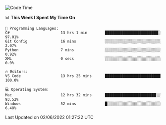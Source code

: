 <!--START_SECTION:waka-->
![Code Time](http://img.shields.io/badge/Code%20Time-45%20hrs%2021%20mins-blue)

📊 **This Week I Spent My Time On** 

```text
💬 Programming Languages: 
C#                       13 hrs 1 min        ████████████████████████░   97.01% 
Git Config               16 mins             ░░░░░░░░░░░░░░░░░░░░░░░░░   2.07% 
Python                   7 mins              ░░░░░░░░░░░░░░░░░░░░░░░░░   0.92% 
XML                      0 secs              ░░░░░░░░░░░░░░░░░░░░░░░░░   0.0%

🔥 Editors: 
VS Code                  13 hrs 25 mins      █████████████████████████   100.0%

💻 Operating System: 
Mac                      12 hrs 32 mins      ███████████████████████░░   93.52% 
Windows                  52 mins             █░░░░░░░░░░░░░░░░░░░░░░░░   6.48%

```


 Last Updated on 02/06/2022 01:27:22 UTC
<!--END_SECTION:waka-->
